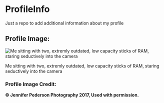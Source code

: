 # ProfileInfo
Just a repo to add additional information about my profile

<h2>Profile Image:</h2>

![Me sitting with two, extremly outdated, low capacity sticks of RAM, staring seductively into the camera](https://avatars0.githubusercontent.com/u/13247733?v=4&s=460)

Me sitting with two, extremly outdated, low capacity sticks of RAM, staring seductively into the camera

<h3>Profile Image Credit:</h3>
<strong>© Jennifer Pederson Photography 2017, Used with permission.</strong>

